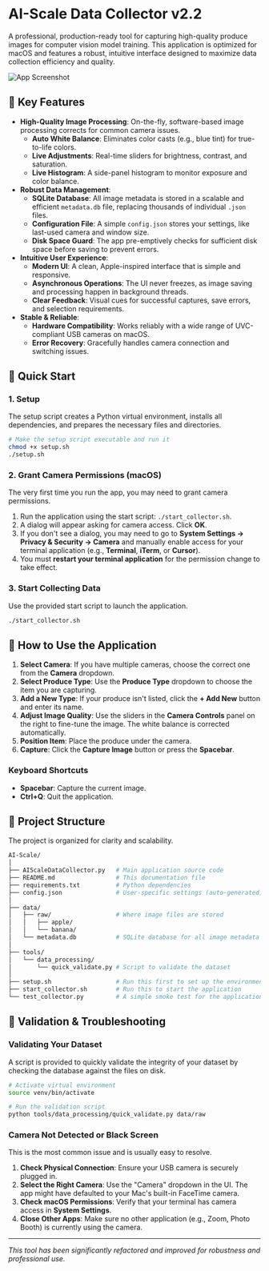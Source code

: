 # AI-Scale Data Collector v2.2

A professional, production-ready tool for capturing high-quality produce images for computer vision model training. This application is optimized for macOS and features a robust, intuitive interface designed to maximize data collection efficiency and quality.

![App Screenshot](https://i.imgur.com/g91xJ0s.png)

## 🌟 Key Features

* **High-Quality Image Processing**: On-the-fly, software-based image processing corrects for common camera issues.
  * **Auto White Balance**: Eliminates color casts (e.g., blue tint) for true-to-life colors.
  * **Live Adjustments**: Real-time sliders for brightness, contrast, and saturation.
  * **Live Histogram**: A side-panel histogram to monitor exposure and color balance.
* **Robust Data Management**:
  * **SQLite Database**: All image metadata is stored in a scalable and efficient `metadata.db` file, replacing thousands of individual `.json` files.
  * **Configuration File**: A simple `config.json` stores your settings, like last-used camera and window size.
  * **Disk Space Guard**: The app pre-emptively checks for sufficient disk space before saving to prevent errors.
* **Intuitive User Experience**:
  * **Modern UI**: A clean, Apple-inspired interface that is simple and responsive.
  * **Asynchronous Operations**: The UI never freezes, as image saving and processing happen in background threads.
  * **Clear Feedback**: Visual cues for successful captures, save errors, and selection requirements.
* **Stable & Reliable**:
  * **Hardware Compatibility**: Works reliably with a wide range of UVC-compliant USB cameras on macOS.
  * **Error Recovery**: Gracefully handles camera connection and switching issues.

## 🚀 Quick Start

### 1. Setup

The setup script creates a Python virtual environment, installs all dependencies, and prepares the necessary files and directories.

```bash
# Make the setup script executable and run it
chmod +x setup.sh
./setup.sh
```

### 2. Grant Camera Permissions (macOS)

The very first time you run the app, you may need to grant camera permissions.

1. Run the application using the start script: `./start_collector.sh`.
2. A dialog will appear asking for camera access. Click **OK**.
3. If you don't see a dialog, you may need to go to **System Settings → Privacy & Security → Camera** and manually enable access for your terminal application (e.g., **Terminal**, **iTerm**, or **Cursor**).
4. You must **restart your terminal application** for the permission change to take effect.

### 3. Start Collecting Data

Use the provided start script to launch the application.

```bash
./start_collector.sh
```

## 📸 How to Use the Application

1. **Select Camera**: If you have multiple cameras, choose the correct one from the **Camera** dropdown.
2. **Select Produce Type**: Use the **Produce Type** dropdown to choose the item you are capturing.
3. **Add a New Type**: If your produce isn't listed, click the **+ Add New** button and enter its name.
4. **Adjust Image Quality**: Use the sliders in the **Camera Controls** panel on the right to fine-tune the image. The white balance is corrected automatically.
5. **Position Item**: Place the produce under the camera.
6. **Capture**: Click the **Capture Image** button or press the **Spacebar**.

### Keyboard Shortcuts

* **Spacebar**: Capture the current image.
* **Ctrl+Q**: Quit the application.

## 📁 Project Structure

The project is organized for clarity and scalability.

``` bash
AI-Scale/
│
├── AIScaleDataCollector.py   # Main application source code
├── README.md                 # This documentation file
├── requirements.txt          # Python dependencies
├── config.json               # User-specific settings (auto-generated)
│
├── data/
│   ├── raw/                  # Where image files are stored
│   │   ├── apple/
│   │   └── banana/
│   └── metadata.db           # SQLite database for all image metadata
│
├── tools/
│   └── data_processing/
│       └── quick_validate.py # Script to validate the dataset
│
├── setup.sh                  # Run this first to set up the environment
├── start_collector.sh        # Run this to start the application
└── test_collector.py         # A simple smoke test for the application
```

## 🔧 Validation & Troubleshooting

### Validating Your Dataset

A script is provided to quickly validate the integrity of your dataset by checking the database against the files on disk.

```bash
# Activate virtual environment
source venv/bin/activate

# Run the validation script
python tools/data_processing/quick_validate.py data/raw
```

### Camera Not Detected or Black Screen

This is the most common issue and is usually easy to resolve.

1. **Check Physical Connection**: Ensure your USB camera is securely plugged in.
2. **Select the Right Camera**: Use the "Camera" dropdown in the UI. The app might have defaulted to your Mac's built-in FaceTime camera.
3. **Check macOS Permissions**: Verify that your terminal has camera access in **System Settings**.
4. **Close Other Apps**: Make sure no other application (e.g., Zoom, Photo Booth) is currently using the camera.

---
*This tool has been significantly refactored and improved for robustness and professional use.*
